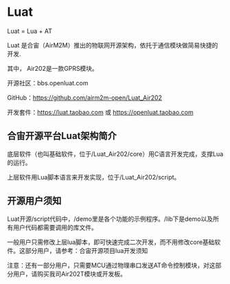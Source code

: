 # Luat

Luat = Lua +  AT  

Luat 是合宙（AirM2M）推出的物联网开源架构，依托于通信模块做简易快捷的开发.

其中， Air202是一款GPRS模块。

开源社区：bbs.openluat.com

GitHub：https://github.com/airm2m-open/Luat_Air202

开发套件：https://luat.taobao.com 或 https://openluat.taobao.com



## 合宙开源平台Luat架构简介


底层软件（也叫基础软件，位于/Luat_Air202/core）用C语言开发完成，支撑Lua的运行。

上层软件用Lua脚本语言来开发实现，位于/Luat_Air202/script。 


## 开源用户须知

Luat开源/script代码中，/demo里是各个功能的示例程序。/lib下是demo以及所有用户代码都需要调用的库文件。

一般用户只需修改上层lua脚本，即可快速完成二次开发，而不用修改core基础软件。这部分用户，请参考：合宙开源项目lua开发须知

注意：还有一部分用户，只需要MCU通过物理串口发送AT命令控制模块，对这部分用户，请购买我司Air202T模块或开发板。
